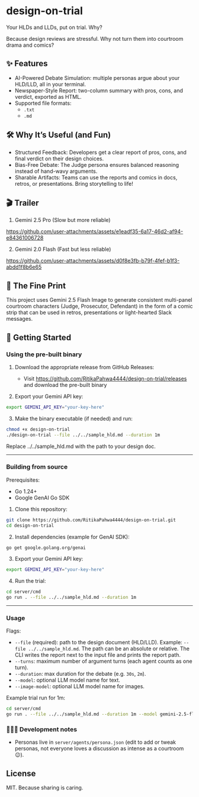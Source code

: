 
# design-on-trial

Your HLDs and LLDs, put on trial. Why? 

Because design reviews are stressful. Why not turn them into courtroom drama and comics?

## ✨ Features
- AI-Powered Debate Simulation: multiple personas argue about your HLD/LLD, all in your terminal.
- Newspaper-Style Report: two-column summary with pros, cons, and verdict, exported as HTML.
- Supported file formats:
    - `.txt`
    - `.md`

## 🛠️ Why It’s Useful (and Fun)

- Structured Feedback: Developers get a clear report of pros, cons, and final verdict on their design choices.
- Bias-Free Debate: The Judge persona ensures balanced reasoning instead of hand-wavy arguments.
- Sharable Artifacts: Teams can use the reports and comics in docs, retros, or presentations. Bring storytelling to life! 

## 🎬 Trailer

1. Gemini 2.5 Pro (Slow but more reliable)

https://github.com/user-attachments/assets/e1eadf35-6a17-46d2-af94-e84361006728

2. Gemini 2.0 Flash (Fast but less reliable)
   
https://github.com/user-attachments/assets/d0f8e3fb-b79f-4fef-b1f3-abdd1f8b6e65

## 📝 The Fine Print
This project uses Gemini 2.5 Flash Image to generate consistent multi-panel courtroom characters (Judge, Prosecutor, Defendant) in the form of a comic strip that can be used in retros, presentations or light-hearted Slack messages.

## 🏁 Getting Started

### Using the pre-built binary

1. Download the appropriate release from GitHub Releases:
    - Visit https://github.com/RitikaPahwa4444/design-on-trial/releases and download the pre-built binary

2. Export your Gemini API key:
```bash
export GEMINI_API_KEY="your-key-here"
```

3. Make the binary executable (if needed) and run:

```bash
chmod +x design-on-trial
./design-on-trial --file ../../sample_hld.md --duration 1m
```

Replace ../../sample_hld.md with the path to your design doc.

---

### Building from source

Prerequisites:
- Go 1.24+
- Google GenAI Go SDK 

1. Clone this repository:

```bash
git clone https://github.com/RitikaPahwa4444/design-on-trial.git
cd design-on-trial
```

2. Install dependencies (example for GenAI SDK):

```bash
go get google.golang.org/genai
```

3. Export your Gemini API key:
```bash
export GEMINI_API_KEY="your-key-here"
```

4. Run the trial:

```bash
cd server/cmd
go run . --file ../../sample_hld.md --duration 1m
```

---

### Usage

Flags:
- `--file` (required): path to the design document (HLD/LLD). Example: `--file ../../sample_hld.md`. The path can be an absolute or relative. The CLI writes the report next to the input file and prints the report path.
- `--turns`: maximum number of argument turns (each agent counts as one turn).
- `--duration`: max duration for the debate (e.g. `30s`, `2m`).
- `--model`: optional LLM model name for text.
- `--image-model`: optional LLM model name for images.

Example trial run for 1m:

```bash
cd server/cmd
go run . --file ../../sample_hld.md --duration 1m --model gemini-2.5-flash --image-model gemini-2.5-flash-image-preview
```

### 👩🏻‍💻 Development notes

- Personas live in `server/agents/persona.json` (edit to add or tweak personas, not everyone loves a discussion as intense as a courtroom 😉).

## License

MIT. Because sharing is caring.
